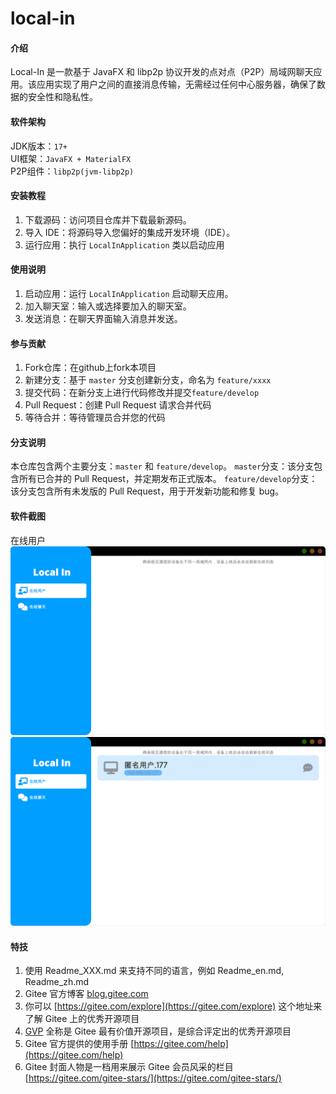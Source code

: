 # local-in

#### 介绍
Local-In 是一款基于 JavaFX 和 libp2p 协议开发的点对点（P2P）局域网聊天应用。该应用实现了用户之间的直接消息传输，无需经过任何中心服务器，确保了数据的安全性和隐私性。

#### 软件架构
JDK版本：`17+`  
UI框架：`JavaFX + MaterialFX`  
P2P组件：`libp2p(jvm-libp2p)`  

#### 安装教程
1. 下载源码：访问项目仓库并下载最新源码。
2. 导入 IDE：将源码导入您偏好的集成开发环境（IDE）。
3. 运行应用：执行 `LocalInApplication` 类以启动应用

#### 使用说明
1. 启动应用：运行 `LocalInApplication` 启动聊天应用。
2. 加入聊天室：输入或选择要加入的聊天室。
3. 发送消息：在聊天界面输入消息并发送。

#### 参与贡献
1.  Fork仓库：在github上fork本项目
2.  新建分支：基于 `master` 分支创建新分支，命名为 `feature/xxxx`
3.  提交代码：在新分支上进行代码修改并提交`feature/develop`
4.  Pull Request：创建 Pull Request 请求合并代码
5.  等待合并：等待管理员合并您的代码

#### 分支说明
本仓库包含两个主要分支：`master` 和 `feature/develop`。
`master`分支：该分支包含所有已合并的 Pull Request，并定期发布正式版本。
`feature/develop`分支：该分支包含所有未发版的 Pull Request，用于开发新功能和修复 bug。

#### 软件截图
在线用户
![软件截图](/docs/images/online.png)
![软件截图](/docs/images/onlineUser.png)

#### 特技

1.  使用 Readme\_XXX.md 来支持不同的语言，例如 Readme\_en.md, Readme\_zh.md
2.  Gitee 官方博客 [blog.gitee.com](https://blog.gitee.com)
3.  你可以 [https://gitee.com/explore](https://gitee.com/explore) 这个地址来了解 Gitee 上的优秀开源项目
4.  [GVP](https://gitee.com/gvp) 全称是 Gitee 最有价值开源项目，是综合评定出的优秀开源项目
5.  Gitee 官方提供的使用手册 [https://gitee.com/help](https://gitee.com/help)
6.  Gitee 封面人物是一档用来展示 Gitee 会员风采的栏目 [https://gitee.com/gitee-stars/](https://gitee.com/gitee-stars/)
